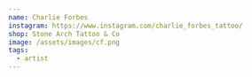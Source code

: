 ```yaml
---
name: Charlie Forbes
instagram: https://www.instagram.com/charlie_forbes_tattoo/
shop: Stone Arch Tattoo & Co
image: /assets/images/cf.png
tags:
  - artist
---
```

